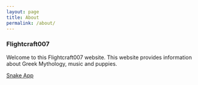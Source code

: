 ```yaml
---
layout: page
title: About
permalink: /about/
---
```



### Flightcraft007

Welcome to this Flightcraft007 website. This website provides information about Greek Mythology, music and puppies.

[Snake App](snake.html)


